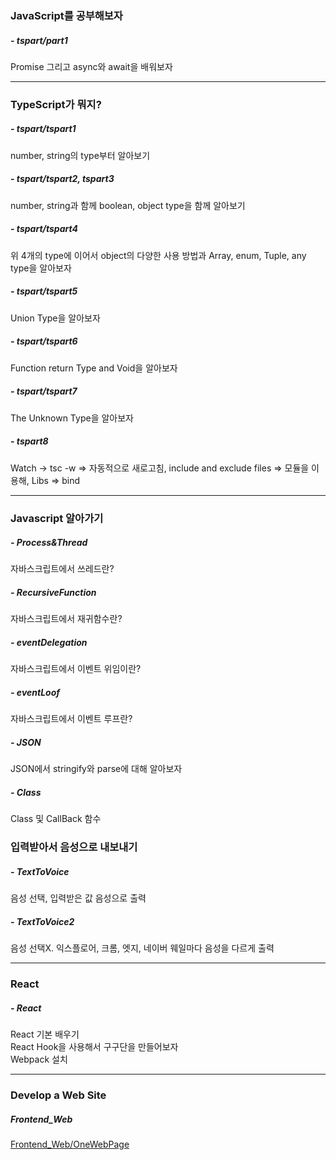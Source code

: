 ### JavaScript를 공부해보자

##### - tspart/part1<br>
  Promise 그리고 async와 await을 배워보자
___

### TypeScript가 뭐지?

##### - tspart/tspart1<br>
  number, string의 type부터 알아보기
  
##### - tspart/tspart2, tspart3<br>
  number, string과 함께 boolean, object type을 함께 알아보기
  
##### - tspart/tspart4
  위 4개의 type에 이어서 object의 다양한 사용 방법과 Array, enum, Tuple, any type을 알아보자

##### - tspart/tspart5
  Union Type을 알아보자

##### - tspart/tspart6
  Function return Type and Void을 알아보자

##### - tspart/tspart7
  The Unknown Type을 알아보자

##### - tspart8
  Watch -> tsc -w => 자동적으로 새로고침, include and exclude files => 모듈을 이용해, Libs => bind
  ___
 
### Javascript 알아가기
  
##### - Process&Thread
  자바스크립트에서 쓰레드란?

##### - RecursiveFunction
  자바스크립트에서 재귀함수란?

##### - eventDelegation
  자바스크립트에서 이벤트 위임이란?

##### - eventLoof
  자바스크립트에서 이벤트 루프란?
  
##### - JSON
  JSON에서 stringify와 parse에 대해 알아보자
  
##### - Class
  Class 및 CallBack 함수

### 입력받아서 음성으로 내보내기
  
##### - TextToVoice
  음성 선택, 입력받은 값 음성으로 출력
  
##### - TextToVoice2
  음성 선택X. 익스플로어, 크롬, 엣지, 네이버 웨일마다 음성을 다르게 출력
 ___
 
### React

##### - React
  React 기본 배우기 <br>
  React Hook을 사용해서 구구단을 만들어보자 <br>
  Webpack 설치<br>
___

### Develop a Web Site

##### Frontend_Web
[Frontend_Web/OneWebPage](https://hschan2.github.io/AatworkWeb.github.io/artworkWeb1/artworkWeb.html)
